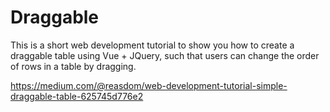 # Draggable
This is a short web development tutorial to show you how to create a draggable table using Vue + JQuery, such that users can change the order of rows in a table by dragging.

https://medium.com/@reasdom/web-development-tutorial-simple-draggable-table-625745d776e2
